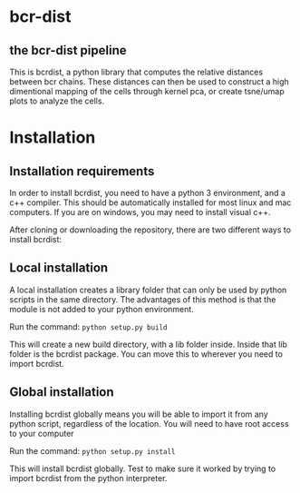 # bcr-dist
## the bcr-dist pipeline

This is bcrdist, a python library that computes the relative distances between bcr chains. These distances can then be used to construct a high dimentional mapping of the cells through kernel pca, or create tsne/umap plots to analyze the cells.

# Installation

## Installation requirements

In order to install bcrdist, you need to have a python 3 environment, and a c++ compiler. This should be automatically installed for most linux and mac computers. If you are on windows, you may need to install visual c++.

After cloning or downloading the repository, there are two different ways to install bcrdist:

## Local installation

A local installation creates a library folder that can only be used by python scripts in the same directory. The advantages of this method is that the module is not added to your python environment.

Run the command: ```python setup.py build```

This will create a new build directory, with a lib folder inside. Inside that lib folder is the bcrdist package. You can move this to wherever you need to import bcrdist.

## Global installation

Installing bcrdist globally means you will be able to import it from any python script, regardless of the location. You will need to have root access to your computer

Run the command: ```python setup.py install```

This will install bcrdist globally. Test to make sure it worked by trying to import bcrdist from the python interpreter.

